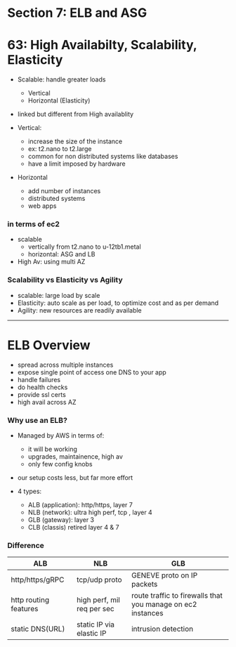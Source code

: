 # Section 7: ELB and ASG

# 63: High Availabilty, Scalability, Elasticity
- Scalable: handle greater loads
  - Vertical
  - Horizontal (Elasticity)
- linked but different from High availablity

- Vertical:
  - increase the size of the instance
  - ex: t2.nano to t2.large
  - common for non distributed systems like databases
  - have a limit imposed by hardware

- Horizontal
  - add number of instances
  - distributed systems
  - web apps

### in terms of ec2
- scalable
  - vertically from t2.nano to u-12tb1.metal
  - horizontal: ASG and LB
- High Av: using multi AZ

### Scalability vs Elasticity vs Agility
- scalable: large load by scale
- Elasticity: auto scale as per load, to optimize cost and as per demand
- Agility: new resources are readily available

--- 

# ELB Overview

- spread across multiple instances
- expose single point of access one DNS to your app
- handle failures
- do health checks
- provide ssl certs
- high avail across AZ

### Why use an ELB?
- Managed by AWS in terms of:
  - it will be working
  - upgrades, maintainence, high av
  - only few config knobs

- our setup costs less, but far more effort
- 4 types:
  - ALB (application): http/https, layer 7
  - NLB (network): ultra high perf, tcp , layer 4
  - GLB (gateway): layer 3
  - CLB (classis) retired layer 4 & 7

### Difference

ALB          |         NLB        | GLB      
--- | --- | --- 
http/https/gRPC | tcp/udp proto | GENEVE proto on IP packets
http routing features | high perf, mil req per sec | route traffic to firewalls that you manage on ec2 instances |
static DNS(URL) | static IP via elastic IP | intrusion detection


